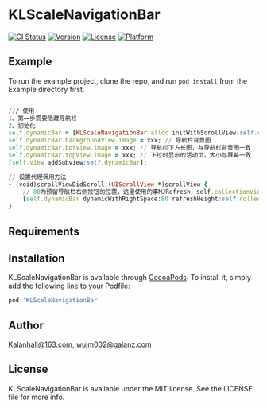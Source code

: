 # KLScaleNavigationBar

[![CI Status](https://img.shields.io/travis/Kalanhall@163.com/KLScaleNavigationBar.svg?style=flat)](https://travis-ci.org/Kalanhall@163.com/KLScaleNavigationBar)
[![Version](https://img.shields.io/cocoapods/v/KLScaleNavigationBar.svg?style=flat)](https://cocoapods.org/pods/KLScaleNavigationBar)
[![License](https://img.shields.io/cocoapods/l/KLScaleNavigationBar.svg?style=flat)](https://cocoapods.org/pods/KLScaleNavigationBar)
[![Platform](https://img.shields.io/cocoapods/p/KLScaleNavigationBar.svg?style=flat)](https://cocoapods.org/pods/KLScaleNavigationBar)

## Example

To run the example project, clone the repo, and run `pod install` from the Example directory first.
```ruby

/// 使用
1、第一步需要隐藏导航栏
2、初始化
self.dynamicBar = [KLScaleNavigationBar.alloc initWithScrollView:self.collectionView];
self.dynamicBar.backgroundView.image = xxx; // 导航栏背景图
self.dynamicBar.botView.image = xxx; // 导航栏下方长图，与导航栏背景图一致
self.dynamicBar.topView.image = xxx; // 下拉时显示的活动页，大小与屏幕一致
[self.view addSubview:self.dynamicBar];

// 设置代理调用方法
- (void)scrollViewDidScroll:(UIScrollView *)scrollView {
    // 80为预留导航栏右侧按钮的位置，这里使用的事MJRefresh，self.collectionView.mj_header.mj_h 刷新控件的高度
    [self.dynamicBar dynamicWithRightSpace:80 refreshHeight:self.collectionView.mj_header.mj_h];
}

```

## Requirements

## Installation

KLScaleNavigationBar is available through [CocoaPods](https://cocoapods.org). To install
it, simply add the following line to your Podfile:

```ruby
pod 'KLScaleNavigationBar'
```

## Author

Kalanhall@163.com, wujm002@galanz.com

## License

KLScaleNavigationBar is available under the MIT license. See the LICENSE file for more info.
